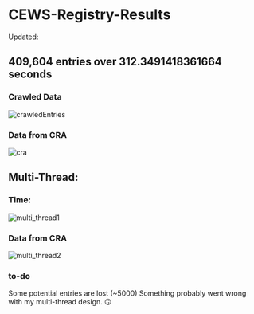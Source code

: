 # CEWS-Registry-Results

Updated:
## 409,604 entries over 312.3491418361664 seconds


### Crawled Data
![crawledEntries](https://i.ibb.co/j8xqPff/csvfile.png)
### Data from CRA
![cra](https://i.ibb.co/sJ3c1tB/cra.png)



## Multi-Thread:
### Time:
![multi_thread1](https://i.ibb.co/wRs3gnj/multi-thread1.png)
### Data from CRA
![multi_thread2](https://i.ibb.co/W2cPhqS/multi-thread2.png)

### to-do
Some potential entries are lost (~5000)
Something probably went wrong with my multi-thread design.
:upside_down_face:

